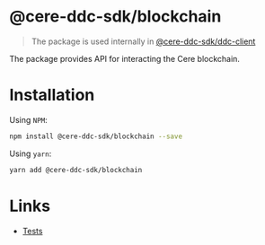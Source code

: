 # @cere-ddc-sdk/blockchain

> The package is used internally in [@cere-ddc-sdk/ddc-client](/packages/ddc-client)

The package provides API for interacting the Cere blockchain.

# Installation

Using `NPM`:

```bash
npm install @cere-ddc-sdk/blockchain --save
```

Using `yarn`:

```bash
yarn add @cere-ddc-sdk/blockchain
```

# Links

- [Tests](/tests/specs/Blockchain.spec.ts)